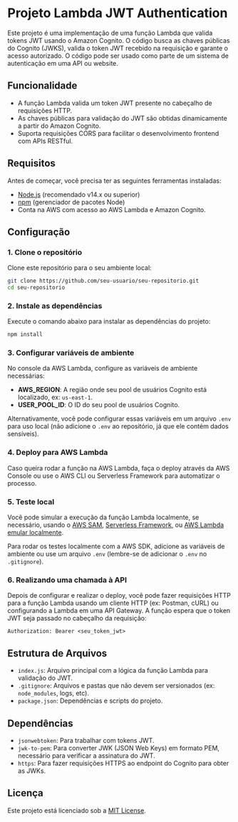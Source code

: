 
# Projeto Lambda JWT Authentication

Este projeto é uma implementação de uma função Lambda que valida tokens JWT usando o Amazon Cognito. O código busca as chaves públicas do Cognito (JWKS), valida o token JWT recebido na requisição e garante o acesso autorizado. O código pode ser usado como parte de um sistema de autenticação em uma API ou website.

## Funcionalidade

- A função Lambda valida um token JWT presente no cabeçalho de requisições HTTP.
- As chaves públicas para validação do JWT são obtidas dinamicamente a partir do Amazon Cognito.
- Suporta requisições CORS para facilitar o desenvolvimento frontend com APIs RESTful.

## Requisitos

Antes de começar, você precisa ter as seguintes ferramentas instaladas:

- [Node.js](https://nodejs.org/) (recomendado v14.x ou superior)
- [npm](https://www.npmjs.com/) (gerenciador de pacotes Node)
- Conta na AWS com acesso ao AWS Lambda e Amazon Cognito.

## Configuração

### 1. Clone o repositório

Clone este repositório para o seu ambiente local:

```bash
git clone https://github.com/seu-usuario/seu-repositorio.git
cd seu-repositorio
```

### 2. Instale as dependências

Execute o comando abaixo para instalar as dependências do projeto:

```bash
npm install
```

### 3. Configurar variáveis de ambiente

No console da AWS Lambda, configure as variáveis de ambiente necessárias:

- **AWS_REGION**: A região onde seu pool de usuários Cognito está localizado, ex: `us-east-1`.
- **USER_POOL_ID**: O ID do seu pool de usuários Cognito.

Alternativamente, você pode configurar essas variáveis em um arquivo `.env` para uso local (não adicione o `.env` ao repositório, já que ele contém dados sensíveis).

### 4. Deploy para AWS Lambda

Caso queira rodar a função na AWS Lambda, faça o deploy através da AWS Console ou use o AWS CLI ou Serverless Framework para automatizar o processo.

### 5. Teste local

Você pode simular a execução da função Lambda localmente, se necessário, usando o [AWS SAM](https://aws.amazon.com/serverless/sam/), [Serverless Framework](https://www.serverless.com/), ou [AWS Lambda emular localmente](https://docs.aws.amazon.com/lambda/latest/dg/test-samples.html).

Para rodar os testes localmente com a AWS SDK, adicione as variáveis de ambiente ou use um arquivo `.env` (lembre-se de adicionar o `.env` no `.gitignore`).

### 6. Realizando uma chamada à API

Depois de configurar e realizar o deploy, você pode fazer requisições HTTP para a função Lambda usando um cliente HTTP (ex: Postman, cURL) ou configurando a Lambda em uma API Gateway. A função espera que o token JWT seja passado no cabeçalho da requisição:

```http
Authorization: Bearer <seu_token_jwt>
```

## Estrutura de Arquivos

- `index.js`: Arquivo principal com a lógica da função Lambda para validação do JWT.
- `.gitignore`: Arquivos e pastas que não devem ser versionados (ex: `node_modules`, logs, etc).
- `package.json`: Dependências e scripts do projeto.

## Dependências

- `jsonwebtoken`: Para trabalhar com tokens JWT.
- `jwk-to-pem`: Para converter JWK (JSON Web Keys) em formato PEM, necessário para verificar a assinatura do JWT.
- `https`: Para fazer requisições HTTPS ao endpoint do Cognito para obter as JWKs.

## Licença

Este projeto está licenciado sob a [MIT License](LICENSE).
